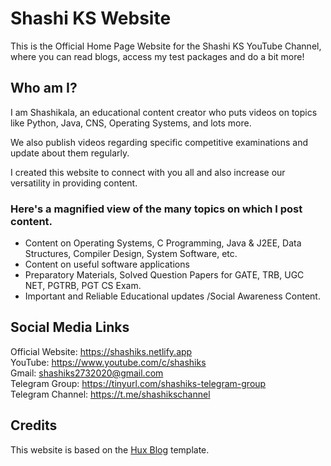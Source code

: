 # Shashi KS Website

This is the Official Home Page Website for the Shashi KS YouTube Channel, where you can read blogs, access my test packages and do a bit more!

## Who am I?

I am Shashikala, an educational content creator who puts videos on topics like Python, Java, CNS, Operating Systems, and lots more.

We also publish videos regarding specific competitive examinations and update about them regularly.

I created this website to connect with you all and also increase our versatility in providing content.

### Here's a magnified view of the many topics on which I post content.

- Content on Operating Systems, C Programming, Java & J2EE, Data Structures, Compiler Design, System Software, etc.
- Content on useful software applications
- Preparatory Materials, Solved Question Papers for GATE, TRB, UGC NET, PGTRB, PGT CS Exam.
- Important and Reliable Educational updates /Social Awareness Content.

## Social Media Links

Official Website: https://shashiks.netlify.app <br/>
YouTube: https://www.youtube.com/c/shashiks <br/>
Gmail: shashiks2732020@gmail.com <br/>
Telegram Group: https://tinyurl.com/shashiks-telegram-group <br/>
Telegram Channel: https://t.me/shashikschannel

## Credits

This website is based on the [Hux Blog](https://huangxuan.me/) template.
